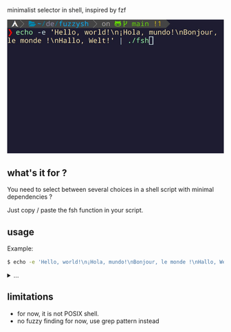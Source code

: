 minimalist selector in shell, inspired by fzf

![screenshot](doc/animation.gif)

## what's it for ?

You need to select between several choices in a shell script with minimal dependencies ?

Just copy / paste the fsh function in your script.

## usage

Example:

```bash
$ echo -e 'Hello, world!\n¡Hola, mundo!\nBonjour, le monde !\nHallo, Welt!' | ./fsh
```

<details>
<summary>
...
</summary>


```
Hello, world!
¡Hola, mundo!
Bonjour, le monde !
Hallo, Welt!

> 
```

type your text

```
Hallo, Welt!

> hall
```

Press enter

```
Hallo, Welt!
```

</details>

## limitations

- for now, it is not POSIX shell.
- no fuzzy finding for now, use grep pattern instead
